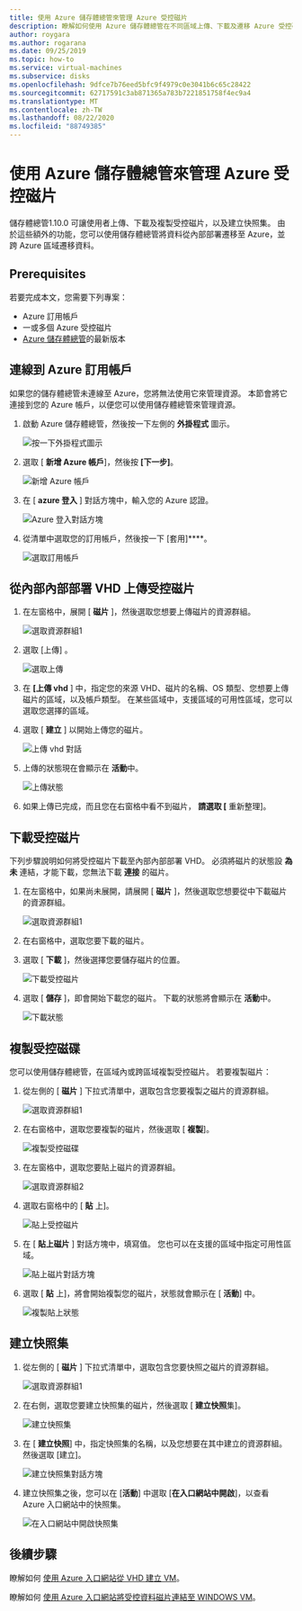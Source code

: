 ```yaml
---
title: 使用 Azure 儲存體總管來管理 Azure 受控磁片
description: 瞭解如何使用 Azure 儲存體總管在不同區域上傳、下載及遷移 Azure 受控磁片，以及建立受控磁片的快照集。
author: roygara
ms.author: rogarana
ms.date: 09/25/2019
ms.topic: how-to
ms.service: virtual-machines
ms.subservice: disks
ms.openlocfilehash: 9dfce7b76eed5bfc9f4979c0e3041b6c65c28422
ms.sourcegitcommit: 62717591c3ab871365a783b7221851758f4ec9a4
ms.translationtype: MT
ms.contentlocale: zh-TW
ms.lasthandoff: 08/22/2020
ms.locfileid: "88749385"
---
```

# <a name="use-azure-storage-explorer-to-manage-azure-managed-disks"></a>使用 Azure 儲存體總管來管理 Azure 受控磁片

儲存體總管1.10.0 可讓使用者上傳、下載及複製受控磁片，以及建立快照集。 由於這些額外的功能，您可以使用儲存體總管將資料從內部部署遷移至 Azure，並跨 Azure 區域遷移資料。

## <a name="prerequisites"></a>Prerequisites

若要完成本文，您需要下列專案：
- Azure 訂用帳戶
- 一或多個 Azure 受控磁片
- [Azure 儲存體總管](https://azure.microsoft.com/features/storage-explorer/)的最新版本

## <a name="connect-to-an-azure-subscription"></a>連線到 Azure 訂用帳戶

如果您的儲存體總管未連線至 Azure，您將無法使用它來管理資源。 本節會將它連接到您的 Azure 帳戶，以便您可以使用儲存體總管來管理資源。

1. 啟動 Azure 儲存體總管，然後按一下左側的 **外掛程式** 圖示。

    ![按一下外掛程式圖示](media/disks-upload-vhd-to-managed-disk-storage-explorer/plug-in-icon.png)

1. 選取 [ **新增 Azure 帳戶**]，然後按 **[下一步]**。

    ![新增 Azure 帳戶](media/disks-upload-vhd-to-managed-disk-storage-explorer/connect-to-azure.png)

1. 在 [ **azure 登入** ] 對話方塊中，輸入您的 Azure 認證。

    ![Azure 登入對話方塊](media/disks-upload-vhd-to-managed-disk-storage-explorer/sign-in.png)

1. 從清單中選取您的訂用帳戶，然後按一下 [套用]****。

    ![選取訂用帳戶](media/disks-upload-vhd-to-managed-disk-storage-explorer/select-subscription.png)

## <a name="upload-a-managed-disk-from-an-on-prem-vhd"></a>從內部內部部署 VHD 上傳受控磁片

1. 在左窗格中，展開 [ **磁片** ]，然後選取您想要上傳磁片的資源群組。

    ![選取資源群組1](media/disks-upload-vhd-to-managed-disk-storage-explorer/select-rg1.png)

1. 選取 [上傳] 。

    ![選取上傳](media/disks-upload-vhd-to-managed-disk-storage-explorer/upload-button.png)

1. 在 **[上傳 vhd** ] 中，指定您的來源 VHD、磁片的名稱、OS 類型、您想要上傳磁片的區域，以及帳戶類型。 在某些區域中，支援區域的可用性區域，您可以選取您選擇的區域。
1. 選取 [ **建立** ] 以開始上傳您的磁片。

    ![上傳 vhd 對話](media/disks-upload-vhd-to-managed-disk-storage-explorer/upload-vhd-dialog.png)

1. 上傳的狀態現在會顯示在 **活動**中。

    ![上傳狀態](media/disks-upload-vhd-to-managed-disk-storage-explorer/activity-uploading.png)

1. 如果上傳已完成，而且您在右窗格中看不到磁片， **請選取 [** 重新整理]。

## <a name="download-a-managed-disk"></a>下載受控磁片

下列步驟說明如何將受控磁片下載至內部內部部署 VHD。 必須將磁片的狀態設 **為未** 連結，才能下載，您無法下載 **連接** 的磁片。

1. 在左窗格中，如果尚未展開，請展開 [ **磁片** ]，然後選取您想要從中下載磁片的資源群組。

    ![選取資源群組1](media/disks-upload-vhd-to-managed-disk-storage-explorer/select-rg1.png)

1. 在右窗格中，選取您要下載的磁片。
1. 選取 [ **下載** ]，然後選擇您要儲存磁片的位置。

    ![下載受控磁片](media/disks-upload-vhd-to-managed-disk-storage-explorer/download-button.png)

1. 選取 [ **儲存** ]，即會開始下載您的磁片。 下載的狀態將會顯示在 **活動**中。

    ![下載狀態](media/disks-upload-vhd-to-managed-disk-storage-explorer/activity-downloading.png)

## <a name="copy-a-managed-disk"></a>複製受控磁碟

您可以使用儲存體總管，在區域內或跨區域複製受控磁片。 若要複製磁片：

1. 從左側的 [ **磁片** ] 下拉式清單中，選取包含您要複製之磁片的資源群組。

    ![選取資源群組1](media/disks-upload-vhd-to-managed-disk-storage-explorer/select-rg1.png)

1. 在右窗格中，選取您要複製的磁片，然後選取 [ **複製**]。

    ![複製受控磁碟](media/disks-upload-vhd-to-managed-disk-storage-explorer/copy-button.png)

1. 在左窗格中，選取您要貼上磁片的資源群組。

    ![選取資源群組2](media/disks-upload-vhd-to-managed-disk-storage-explorer/select-rg2.png)

1. 選取右窗格中的 [ **貼** 上]。

    ![貼上受控磁片](media/disks-upload-vhd-to-managed-disk-storage-explorer/paste-button.png)

1. 在 [ **貼上磁片** ] 對話方塊中，填寫值。 您也可以在支援的區域中指定可用性區域。

    ![貼上磁片對話方塊](media/disks-upload-vhd-to-managed-disk-storage-explorer/paste-disk-dialog.png)

1. 選取 [ **貼** 上]，將會開始複製您的磁片，狀態就會顯示在 [ **活動**] 中。

    ![複製貼上狀態](media/disks-upload-vhd-to-managed-disk-storage-explorer/activity-copying.png)

## <a name="create-a-snapshot"></a>建立快照集

1. 從左側的 [ **磁片** ] 下拉式清單中，選取包含您要快照之磁片的資源群組。

    ![選取資源群組1](media/disks-upload-vhd-to-managed-disk-storage-explorer/select-rg1.png)

1. 在右側，選取您要建立快照集的磁片，然後選取 [ **建立快照**集]。

    ![建立快照集](media/disks-upload-vhd-to-managed-disk-storage-explorer/create-snapshot-button.png)

1. 在 [ **建立快照**] 中，指定快照集的名稱，以及您想要在其中建立的資源群組。 然後選取 [建立]。

    ![建立快照集對話方塊](media/disks-upload-vhd-to-managed-disk-storage-explorer/create-snapshot-dialog.png)

1. 建立快照集之後，您可以在 [**活動**] 中選取 [**在入口網站中開啟**]，以查看 Azure 入口網站中的快照集。

    ![在入口網站中開啟快照集](media/disks-upload-vhd-to-managed-disk-storage-explorer/open-in-portal.png)

## <a name="next-steps"></a>後續步驟


瞭解如何 [使用 Azure 入口網站從 VHD 建立 VM](windows/create-vm-specialized-portal.md)。

瞭解如何 [使用 Azure 入口網站將受控資料磁片連結至 WINDOWS VM](windows/attach-managed-disk-portal.md)。